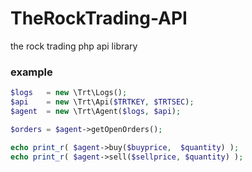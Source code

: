 # TheRockTrading-API
the rock trading php api library


### example ###
```php
$logs   = new \Trt\Logs();
$api    = new \Trt\Api($TRTKEY, $TRTSEC);
$agent  = new \Trt\Agent($logs, $api);

$orders = $agent->getOpenOrders();

echo print_r( $agent->buy($buyprice,  $quantity) );
echo print_r( $agent->sell($sellprice, $quantity) );
```
